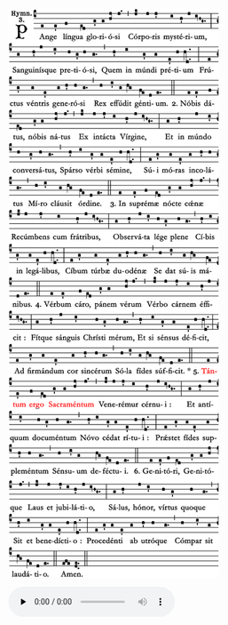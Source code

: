 ![](images/pange-lingua.svg.png)

<audio src="https://storage.googleapis.com/kyriale/02-pange-linqua--st-cecilia.m4a" controls="controls" preload="none"></audio>
